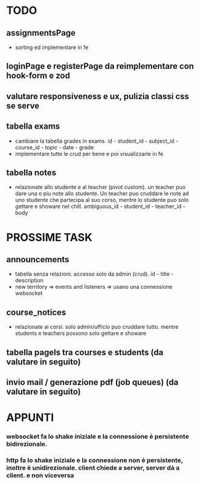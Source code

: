 # TODO

## assignmentsPage

-   sorting ed implementare in fe

## loginPage e registerPage da reimplementare con hook-form e zod

## valutare responsiveness e ux, pulizia classi css se serve

## tabella exams

-   cambiare la tabella grades in exams. id - student_id - subject_id - course_id - topic - date - grade
-   implementare tutte le crud per bene e poi visualizzarle in fe

## tabella notes

-   relazionate allo studente e al teacher (pivot custom). un teacher puo dare una o piu note allo studente. Un teacher puo cruddare le note ad uno studente che partecipa al suo corso, mentre lo studente puo solo gettare e showare nel chill. ambiguous_id - student_id - teacher_id - body

# PROSSIME TASK

## announcements

-   tabella senza relazioni. accesso solo da admin (crud). id - title - description
-   new territory => events and listeners => usano una connessione websocket

## course_notices

-   relazionate ai corsi. solo admin/ufficio puo cruddare tutto. mentre students e teachers possono solo gettare e showare

## tabella pagels tra courses e students (da valutare in seguito)

## invio mail / generazione pdf (job queues) (da valutare in seguito)

# APPUNTI

### websocket fa lo shake iniziale e la connessione è persistente bidirezionale.

### http fa lo shake iniziale e la connessione non è persistente, inoltre è unidirezionale. client chiede a server, server dà a client. e non viceversa
